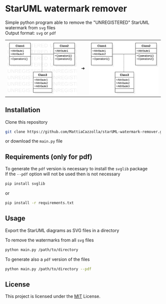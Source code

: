 # StarUML watermark remover

Simple python program able to remove the "UNREGISTERED" StarUML watermark from <code>svg</code> files\
Output format:  <code>svg</code> or  <code>pdf</code> 

<table align = "center" style="border=none!important;">
  <tr>
    <td> <img src="example/watermark.svg" width="256"/> </td>
    <td> ➜ </td>
    <td>  <img src="example/clear.svg" width="256"/> </td>
  </tr>
</table>

## Installation
Clone this repository
```bash
git clone https://github.com/MattiaCazzolla/starUML-watermark-remover.git
```
or download the <code>main.py</code> file

## Requirements (only for pdf)
To generate the <code>pdf</code> version is necessary to install the <code>svglib</code> package\
If the <code>--pdf</code> option will not be used then is not necessary

```bash
pip install svglib
```
or
```bash
pip install -r requirements.txt
```

##  Usage
Export the StarUML diagrams as SVG files in a directory

To remove the watermarks from all <code>svg</code> files 
```bash
python main.py /path/to/directory
```
To generate also a <code>pdf</code> version of the files
```bash
python main.py /path/to/directory --pdf
```
## License
This project is licensed under the [MIT](LICENSE) License.
